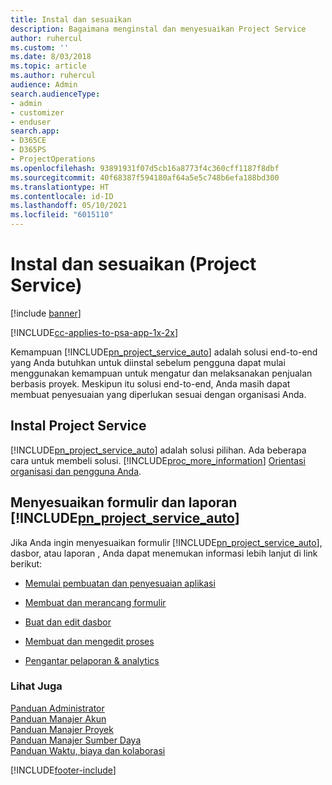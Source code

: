 ```yaml
---
title: Instal dan sesuaikan
description: Bagaimana menginstal dan menyesuaikan Project Service
author: ruhercul
ms.custom: ''
ms.date: 8/03/2018
ms.topic: article
ms.author: ruhercul
audience: Admin
search.audienceType:
- admin
- customizer
- enduser
search.app:
- D365CE
- D365PS
- ProjectOperations
ms.openlocfilehash: 93891931f07d5cb16a8773f4c360cff1187f8dbf
ms.sourcegitcommit: 40f68387f594180af64a5e5c748b6efa188bd300
ms.translationtype: HT
ms.contentlocale: id-ID
ms.lasthandoff: 05/10/2021
ms.locfileid: "6015110"
---
```

# <a name="install-and-customize-project-service"></a>Instal dan sesuaikan (Project Service)

[!include [banner](../includes/psa-now-project-operations.md)]

[!INCLUDE[cc-applies-to-psa-app-1x-2x](../includes/cc-applies-to-psa-app-1x-2x.md)]

Kemampuan [!INCLUDE[pn_project_service_auto](../includes/pn-project-service-auto.md)] adalah solusi end-to-end yang Anda butuhkan untuk diinstal sebelum pengguna dapat mulai menggunakan kemampuan untuk mengatur dan melaksanakan penjualan berbasis proyek. Meskipun itu solusi end-to-end, Anda masih dapat membuat penyesuaian yang diperlukan sesuai dengan organisasi Anda.  
<!-- TODO: I expect to find the information on how to get and install this here. Please find that and add it here. Same for Project Service.--> 
  
## <a name="install-project-service"></a>Instal Project Service  
 [!INCLUDE[pn_project_service_auto](../includes/pn-project-service-auto.md)] adalah solusi pilihan. Ada beberapa cara untuk membeli solusi. [!INCLUDE[proc_more_information](../includes/proc-more-information.md)] [Orientasi organisasi dan pengguna Anda](/dynamics365/customerengagement/on-premises/admin/onboard-your-organization-and-users-to-dynamics-365-online).  
  
## <a name="customize-pn_project_service_auto-forms-and-reports"></a>Menyesuaikan formulir dan laporan [!INCLUDE[pn_project_service_auto](../includes/pn-project-service-auto.md)]  
 Jika Anda ingin menyesuaikan formulir [!INCLUDE[pn_project_service_auto](../includes/pn-project-service-auto.md)], dasbor, atau laporan , Anda dapat menemukan informasi lebih lanjut di link berikut:  
  
- [Memulai pembuatan dan penyesuaian aplikasi](/dynamics365/customerengagement/on-premises/customize/getting-started-customization)  
  
- [Membuat dan merancang formulir](/dynamics365/customerengagement/on-premises/customize/create-design-forms)  
  
- [Buat dan edit dasbor](/dynamics365/customerengagement/on-premises/customize/create-edit-dashboards)  
  
- [Membuat dan mengedit proses](/dynamics365/customerengagement/on-premises/customize/guide-staff-through-common-tasks-processes)  
  
- [Pengantar pelaporan & analytics](/dynamics365/customerengagement/on-premises/analytics/reporting-analytics-with-dynamics-365)  
  
### <a name="see-also"></a>Lihat Juga  
 [Panduan Administrator](../psa/admin-guide.md)   
 [Panduan Manajer Akun](../psa/account-manager-guide.md)   
 [Panduan Manajer Proyek](../psa/project-manager-guide.md)   
 [Panduan Manajer Sumber Daya](../psa/resource-manager-guide.md)   
 [Panduan Waktu, biaya dan kolaborasi](../psa/time-expense-collaboration-guide.md)


[!INCLUDE[footer-include](../includes/footer-banner.md)]